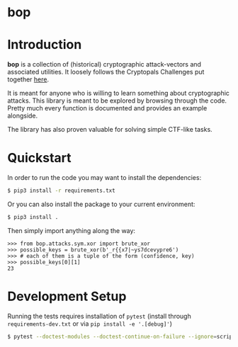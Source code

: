 bop
===

# Introduction

**bop** is a collection of (historical) cryptographic attack-vectors and associated utilities.
It loosely follows the Cryptopals Challenges put together [here](https://cryptopals.com/).

It is meant for anyone who is willing to learn something about cryptographic attacks.
This library is meant to be explored by browsing through the code.
Pretty much every function is documented and provides an example alongside.

The library has also proven valuable for solving simple CTF-like tasks.

# Quickstart

In order to run the code you may want to install the dependencies:
```bash
$ pip3 install -r requirements.txt
```

Or you can also install the package to your current environment:
```bash
$ pip3 install .
```

Then simply import anything along the way:
```python3
>>> from bop.attacks.sym.xor import brute_xor
>>> possible_keys = brute_xor(b'_r{{x7|~ys7dcevypre6')
>>> # each of them is a tuple of the form (confidence, key)
>>> possible_keys[0][1]
23
```

# Development Setup

Running the tests requires installation of `pytest` (install through `requirements-dev.txt` or via `pip install -e '.[debug]'`)

```bash
$ pytest --doctest-modules --doctest-continue-on-failure --ignore=scripts
```
